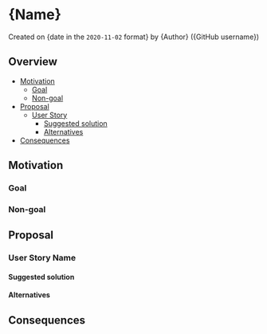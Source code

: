 # {Name}

Created on {date in the `2020-11-02` format} by {Author} ({GitHub username})

## Overview

<!--
General overview of the proposal and section with ToC
-->

<!-- toc -->

- [Motivation](#motivation)
  * [Goal](#goal)
  * [Non-goal](#non-goal)
- [Proposal](#proposal)
  * [User Story](#user-story)
    + [Suggested solution](#suggested-solution)
    + [Alternatives](#alternatives)
- [Consequences](#consequences)

<!-- tocstop -->

## Motivation

### Goal

### Non-goal

## Proposal

### User Story Name

#### Suggested solution

#### Alternatives

<!--
What other approaches did you consider, and why did you rule them out? These do
not need to be as detailed as the proposal, but should include enough
information to express the idea and why it was not acceptable.
-->

## Consequences
